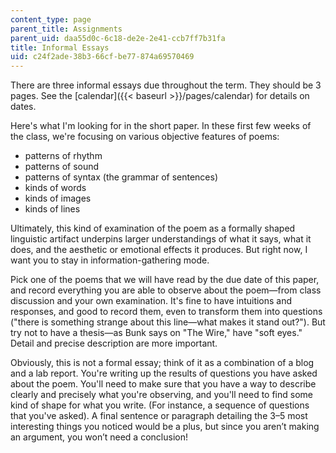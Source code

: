 ```yaml
---
content_type: page
parent_title: Assignments
parent_uid: daa55d0c-6c18-de2e-2e41-ccb7ff7b31fa
title: Informal Essays
uid: c24f2ade-38b3-66cf-be77-874a69570469
---
```


There are three informal essays due throughout the term. They should be 3 pages. See the [calendar]({{< baseurl >}}/pages/calendar) for details on dates.

Here's what I'm looking for in the short paper. In these first few weeks of the class, we're focusing on various objective features of poems:

*   patterns of rhythm
*   patterns of sound
*   patterns of syntax (the grammar of sentences)
*   kinds of words
*   kinds of images
*   kinds of lines

Ultimately, this kind of examination of the poem as a formally shaped linguistic artifact underpins larger understandings of what it says, what it does, and the aesthetic or emotional effects it produces. But right now, I want you to stay in information-gathering mode.

Pick one of the poems that we will have read by the due date of this paper, and record everything you are able to observe about the poem—from class discussion and your own examination. It's fine to have intuitions and responses, and good to record them, even to transform them into questions ("there is something strange about this line—what makes it stand out?"). But try not to have a thesis—as Bunk says on "The Wire," have "soft eyes." Detail and precise description are more important.

Obviously, this is not a formal essay; think of it as a combination of a blog and a lab report. You're writing up the results of questions you have asked about the poem. You'll need to make sure that you have a way to describe clearly and precisely what you're observing, and you'll need to find some kind of shape for what you write. (For instance, a sequence of questions that you've asked). A final sentence or paragraph detailing the 3–5 most interesting things you noticed would be a plus, but since you aren’t making an argument, you won’t need a conclusion!